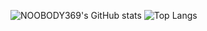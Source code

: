 ![NOOBODY369's GitHub stats](https://github-readme-stats.vercel.app/api?username=NOOBODY369&show_icons=true&theme=midnight-purple)
![Top Langs](https://github-readme-stats.vercel.app/api/top-langs/?username=NOOBODY369&hide_progress=true)
